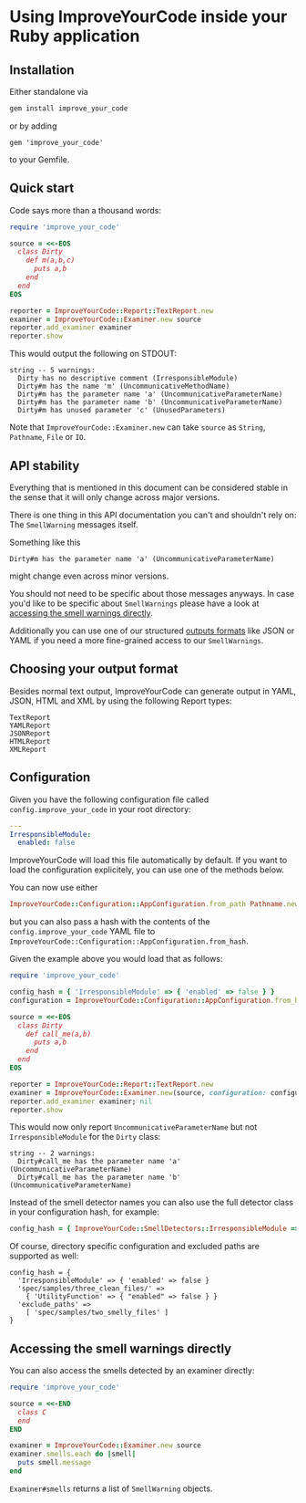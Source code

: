 # Using ImproveYourCode inside your Ruby application

## Installation

Either standalone via

```bash
gem install improve_your_code
```

or by adding

```
gem 'improve_your_code'
```

to your Gemfile.

## Quick start

Code says more than a thousand words:

```ruby
require 'improve_your_code'

source = <<-EOS
  class Dirty
    def m(a,b,c)
      puts a,b
    end
  end
EOS

reporter = ImproveYourCode::Report::TextReport.new
examiner = ImproveYourCode::Examiner.new source
reporter.add_examiner examiner
reporter.show
```

This would output the following on STDOUT:

```
string -- 5 warnings:
  Dirty has no descriptive comment (IrresponsibleModule)
  Dirty#m has the name 'm' (UncommunicativeMethodName)
  Dirty#m has the parameter name 'a' (UncommunicativeParameterName)
  Dirty#m has the parameter name 'b' (UncommunicativeParameterName)
  Dirty#m has unused parameter 'c' (UnusedParameters)
```

Note that `ImproveYourCode::Examiner.new` can take `source` as `String`, `Pathname`, `File` or `IO`.

## API stability

Everything that is mentioned in this document can be considered stable in the
sense that it will only change across major versions.

There is one thing in this API documentation you can't and shouldn't rely on:
The `SmellWarning` messages itself.

Something like this

```
Dirty#m has the parameter name 'a' (UncommunicativeParameterName)
```

might change even across minor versions.

You should not need to be specific about those messages anyways.
In case you'd like to be specific about `SmellWarnings` please have a look at
[accessing the smell warnings directly](#accessing-the-smell-warnings-directly).

Additionally you can use one of our structured [outputs formats](#choosing-your-output-format)
like JSON or YAML if you need a more fine-grained access to our
`SmellWarnings`.

## Choosing your output format

Besides normal text output, ImproveYourCode can generate output in YAML,
JSON, HTML and XML by using the following Report types:

```
TextReport
YAMLReport
JSONReport
HTMLReport
XMLReport
```

## Configuration

Given you have the following configuration file called `config.improve_your_code` in your root directory:

```Yaml
---
IrresponsibleModule:
  enabled: false
```

ImproveYourCode will load this file automatically by default. If you want to load the
configuration explicitely, you can use one of the methods below.

You can now use either

```Ruby
ImproveYourCode::Configuration::AppConfiguration.from_path Pathname.new('config.improve_your_code')
```

but you can also pass a hash with the contents of the `config.improve_your_code` YAML file
to `ImproveYourCode::Configuration::AppConfiguration.from_hash`.

Given the example above you would load that as follows:

```Ruby
require 'improve_your_code'

config_hash = { 'IrresponsibleModule' => { 'enabled' => false } }
configuration = ImproveYourCode::Configuration::AppConfiguration.from_hash config_hash

source = <<-EOS
  class Dirty
    def call_me(a,b)
      puts a,b
    end
  end
EOS

reporter = ImproveYourCode::Report::TextReport.new
examiner = ImproveYourCode::Examiner.new(source, configuration: configuration); nil
reporter.add_examiner examiner; nil
reporter.show
```

This would now only report `UncommunicativeParameterName` but not
`IrresponsibleModule` for the `Dirty` class:

```
string -- 2 warnings:
  Dirty#call_me has the parameter name 'a' (UncommunicativeParameterName)
  Dirty#call_me has the parameter name 'b' (UncommunicativeParameterName)
```

Instead of the smell detector names you can also use the full detector class in
your configuration hash, for example:

```ruby
config_hash = { ImproveYourCode::SmellDetectors::IrresponsibleModule => { 'enabled' => false } }
```

Of course, directory specific configuration and excluded paths are supported as
well:

```
config_hash = {
  'IrresponsibleModule' => { 'enabled' => false }
  'spec/samples/three_clean_files/' =>
    { 'UtilityFunction' => { "enabled" => false } }
  'exclude_paths' =>
    [ 'spec/samples/two_smelly_files' ]
}
```

## Accessing the smell warnings directly

You can also access the smells detected by an examiner directly:

```ruby
require 'improve_your_code'

source = <<-END
  class C
  end
END

examiner = ImproveYourCode::Examiner.new source
examiner.smells.each do |smell|
  puts smell.message
end
```

`Examiner#smells` returns a list of `SmellWarning` objects.
